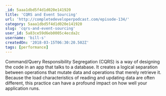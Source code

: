 ```yaml
---
_id: 5aaa1dbd5f4d1d020e141920
title: 'CQRS and Event Sourcing'
url: 'http://completedeveloperpodcast.com/episode-134/'
category: 5aaa1dbd5f4d1d020e141920
slug: 'cqrs-and-event-sourcing'
user_id: 5a83ce59d6eb0005c4ecda2c
username: 'bill-s'
createdOn: '2018-03-15T06:30:20.502Z'
tags: [performance]
---
```


Command/Query Responsibility Segregation (CQRS) is a way of designing the code in an app that talks to a database. It creates a logical separation between operations that mutate data and operations that merely retrieve it. Because the load characteristics of reading and updating data are often different, this practice can have a profound impact on how well your application runs.
